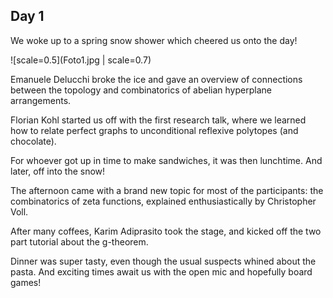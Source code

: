 ---
---
## Day 1 
We woke up to a spring snow shower which cheered us onto the day!

![scale=0.5](Foto1.jpg | scale=0.7)

Emanuele Delucchi broke the ice and gave an overview of connections between the topology and combinatorics of abelian hyperplane arrangements.

Florian Kohl started us off with the first research talk, where we learned how to relate perfect graphs to unconditional reflexive polytopes (and chocolate).

For whoever got up in time to make sandwiches, it was then lunchtime. And later, off into the snow!

The afternoon came with a brand new topic for most of the participants: the combinatorics of zeta functions, explained enthusiastically by Christopher Voll. 

After many coffees, Karim Adiprasito took the stage, and kicked off the two part tutorial about the g-theorem.

Dinner was super tasty, even though the usual suspects whined about the pasta. And exciting times await us with the open mic and hopefully board games!


